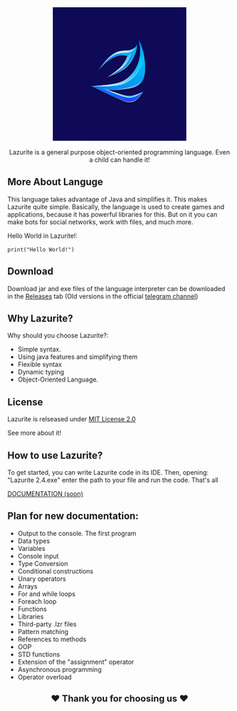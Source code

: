 <div align="center">
  <img src="icon.png" width="300">

Lazurite is a general purpose object-oriented programming language. Even a child can handle it!
</div>

## More About Languge
This language takes advantage of Java and simplifies it. This makes Lazurite quite simple. Basically, the language is used to create games and applications, because it has powerful libraries for this. But on it you can make bots for social networks, work with files, and much more.

Hello World in Lazurite!:

```shell
print("Hello World!")
```

## Download

Download jar and exe files of the language interpreter can be downloaded in the <a href = "https://github.com/ArtyomKingmang/Lazurite/releases">Releases</a> tab (Old versions in the official <a href = https://t.me/kingmangapps>telegram channel</a>)

## Why Lazurite?
Why should you choose Lazurite?:

- Simple syntax.
- Using java features and simplifying them
- Flexible syntax
- Dynamic typing
- Object-Oriented Language.


## License
Lazurite is relseased under <a href="https://github.com/ArtyomKingmang/Lazurite/wiki">MIT License 2.0</a>

See more about it!

## How to use Lazurite?
To get started, you can write Lazurite code in its IDE. Then, opening: "Lazurite 2.4.exe" enter the path to your file and run the code. That's all



<a href="https://github.com/ArtyomKingmang/Lazurite/wiki">DOCUMENTATION (soon) </a>
## Plan for new documentation:
- Output to the console. The first program
- Data types
- Variables
- Console input
- Type Conversion
- Conditional constructions
- Unary operators
- Arrays
- For and while loops
- Foreach loop
- Functions 
- Libraries
- Third-party .lzr files
- Pattern matching
- References to methods
- OOP
- STD functions
- Extension of the "assignment" operator
- Asynchronous programming
- Operator overload

<h1 align="middle" style="font-size: 20px;">❤ Thank you for choosing us ❤</h1>
